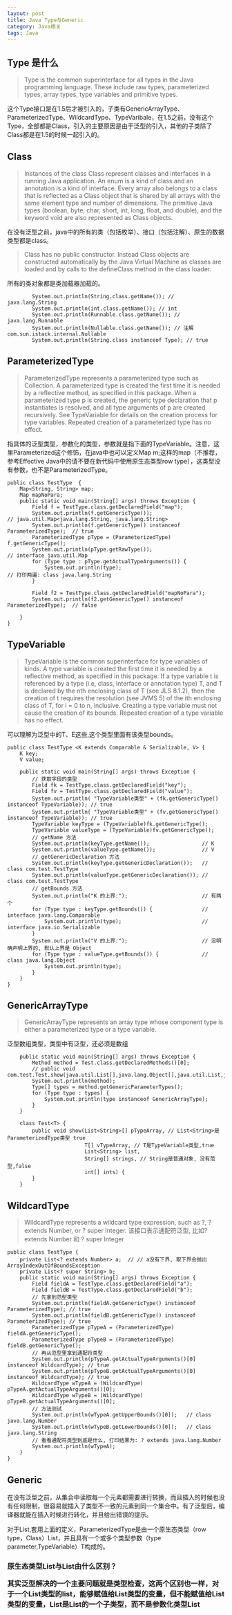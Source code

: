 ```yaml
---
layout: post
title: Java Type与Generic
category: Java相关
tags: Java
---
```


## Type 是什么
> Type is the common superinterface for all types in the Java programming language. These include raw types, parameterized types, array types, type variables and primitive types.

这个Type接口是在1.5后才被引入的，子类有GenericArrayType、ParameterizedType、WildcardType、TypeVaribale，在1.5之前，没有这个Type，全部都是Class，引入的主要原因是由于泛型的引入，其他的子类除了Class都是在1.5的时候一起引入的。

## Class
> Instances of the class Class represent classes and interfaces in a running Java application. An enum is a kind of class and an annotation is a kind of interface. Every array also belongs to a class that is reflected as a Class object that is shared by all arrays with the same element type and number of dimensions. The primitive Java types (boolean, byte, char, short, int, long, float, and double), and the keyword void are also represented as Class objects.

在没有泛型之前，java中的所有的类（包括枚举）、接口（包括注解）、原生的数据类型都是class。

> Class has no public constructor. Instead Class objects are constructed automatically by the Java Virtual Machine as classes are loaded and by calls to the defineClass method in the class loader.

所有的类对象都是类加载器加载的。

```
        System.out.println(String.class.getName()); // java.lang.String
        System.out.println(int.class.getName()); // int
        System.out.println(Runnable.class.getName()); // java.lang.Runnable
        System.out.println(Nullable.class.getName()); // 注解 com.sun.istack.internal.Nullable 
		System.out.println(String.class instanceof Type); // true
```
## ParameterizedType
> ParameterizedType represents a parameterized type such as Collection<String>.
> A parameterized type is created the first time it is needed by a reflective method, as specified in this package. When a parameterized type p is created, the generic type declaration that p instantiates is resolved, and all type arguments of p are created recursively. See TypeVariable for details on the creation process for type variables. Repeated creation of a parameterized type has no effect.

指具体的泛型类型，参数化的类型，参数就是指下面的TypeVariable。注意，这里Parameterized这个修饰，在java中也可以定义Map m;这样的map（不推荐，参考Effective Java中的请不要在新代码中使用原生态类型row type），这类型没有参数，也不是ParameterizedType。

```
public class TestType  {
    Map<String, String> map;
    Map mapNoPara;
    public static void main(String[] args) throws Exception {
        Field f = TestType.class.getDeclaredField("map");
        System.out.println(f.getGenericType());                               // java.util.Map<java.lang.String, java.lang.String>
        System.out.println(f.getGenericType() instanceof ParameterizedType);  // true
        ParameterizedType pType = (ParameterizedType) f.getGenericType();
        System.out.println(pType.getRawType());                               // interface java.util.Map
        for (Type type : pType.getActualTypeArguments()) {
            System.out.println(type);                                         // 打印两遍: class java.lang.String
        }

        Field f2 = TestType.class.getDeclaredField("mapNoPara");
        System.out.println(f2.getGenericType() instanceof ParameterizedType);  // false

    }
}
```

## TypeVariable
> TypeVariable is the common superinterface for type variables of kinds. A type variable is created the first time it is needed by a reflective method, as specified in this package. If a type variable t is referenced by a type (i.e, class, interface or annotation type) T, and T is declared by the nth enclosing class of T (see JLS 8.1.2), then the creation of t requires the resolution (see JVMS 5) of the ith enclosing class of T, for i = 0 to n, inclusive. Creating a type variable must not cause the creation of its bounds. Repeated creation of a type variable has no effect.

可以理解为泛型中的T、E这些,这个类型里面有该类型bounds。

```
public class TestType <K extends Comparable & Serializable, V> {
    K key;
    V value;

    public static void main(String[] args) throws Exception {
        // 获取字段的类型
        Field fk = TestType.class.getDeclaredField("key");
        Field fv = TestType.class.getDeclaredField("value");
        System.out.println( "TypeVariable类型" + (fk.getGenericType() instanceof TypeVariable)); // true
        System.out.println( "TypeVariable类型" + (fv.getGenericType() instanceof TypeVariable)); // true
        TypeVariable keyType = (TypeVariable)fk.getGenericType();
        TypeVariable valueType = (TypeVariable)fv.getGenericType();
        // getName 方法
        System.out.println(keyType.getName());                 // K
        System.out.println(valueType.getName());               // V
        // getGenericDeclaration 方法
        System.out.println(keyType.getGenericDeclaration());   // class com.test.TestType
        System.out.println(valueType.getGenericDeclaration()); // class com.test.TestType
        // getBounds 方法
        System.out.println("K 的上界:");                        // 有两个
        for (Type type : keyType.getBounds()) {                // interface java.lang.Comparable
            System.out.println(type);                          // interface java.io.Serializable
        }
        System.out.println("V 的上界:");                        // 没明确声明上界的, 默认上界是 Object
        for (Type type : valueType.getBounds()) {              // class java.lang.Object
            System.out.println(type);
        }
    }
}
```

## GenericArrayType
> GenericArrayType represents an array type whose component type is either a parameterized type or a type variable.

泛型数组类型，类型中有泛型，还必须是数组
```
    public static void main(String[] args) throws Exception {
        Method method = Test.class.getDeclaredMethods()[0];
        // public void com.test.Test.show(java.util.List[],java.lang.Object[],java.util.List,java.lang.String[],int[])
        System.out.println(method);
        Type[] types = method.getGenericParameterTypes();
        for (Type type : types) {
            System.out.println(type instanceof GenericArrayType);
        }
    }

    class Test<T> {
        public void show(List<String>[] pTypeArray, // List<String>是ParameterizedType类型 true
                         T[] vTypeArray, // T是TypeVariable类型,true
                         List<String> list, 
                         String[] strings, // String是普通对象, 没有范型,false
                         int[] ints) {
        }
    }
```

## WildcardType
> WildcardType represents a wildcard type expression, such as ?, ? extends Number, or ? super Integer.
该接口表示通配符泛型, 比如? extends Number 和 ? super Integer

```
public class TestType {
    private List<? extends Number> a;  // // a没有下界, 取下界会抛出ArrayIndexOutOfBoundsException
    private List<? super String> b;
    public static void main(String[] args) throws Exception {
        Field fieldA = TestType.class.getDeclaredField("a");
        Field fieldB = TestType.class.getDeclaredField("b");
        // 先拿到范型类型
        System.out.println(fieldA.getGenericType() instanceof ParameterizedType); // true
        System.out.println(fieldB.getGenericType() instanceof ParameterizedType); // true
        ParameterizedType pTypeA = (ParameterizedType) fieldA.getGenericType();
        ParameterizedType pTypeB = (ParameterizedType) fieldB.getGenericType();
        // 再从范型里拿到通配符类型
        System.out.println(pTypeA.getActualTypeArguments()[0] instanceof WildcardType); // true
        System.out.println(pTypeB.getActualTypeArguments()[0] instanceof WildcardType); // true
        WildcardType wTypeA = (WildcardType) pTypeA.getActualTypeArguments()[0];
        WildcardType wTypeB = (WildcardType) pTypeB.getActualTypeArguments()[0];
        // 方法测试
        System.out.println(wTypeA.getUpperBounds()[0]);   // class java.lang.Number
        System.out.println(wTypeB.getLowerBounds()[0]);   // class java.lang.String
        // 看看通配符类型到底是什么, 打印结果为: ? extends java.lang.Number
        System.out.println(wTypeA);
    }
}

```
## Generic
在没有泛型之前，从集合中读取每一个元素都需要进行转换，而且插入的时候也没有任何限制，很容易就插入了类型不一致的元素到同一个集合中。有了泛型后，编译器就能在插入时候进行转化，并且给出错误的提示。

对于List<T>,套用上面的定义，ParameterizedType是由一个原生态类型（row type，Class）List，并且具有一个或多个类型参数（type parameter,TypeVariable）T构成的。

### 原生态类型List与List<Object>由什么区别？
其实泛型解决的一个主要问题就是类型检查，这两个区别也一样，对于一个List<String>类型的list，能够赋值给List类型的变量，但不能赋值给List<Object>类型的变量，List<String>是List的一个子类型，而不是参数化类型List<Object>的子类型。

```
    public static void main(String[] args) throws Exception {
        String s = "";
        System.out.println(s instanceof Object); // true
        List<String> strList = new ArrayList<>();
        List<Object> objList = new ArrayList<>();
        System.out.println(strList instanceof List); // true
        List rawList = strList;
        objList = strList;  // 编译报错，编译器会进行类型检查
        System.out.println(strList instanceof List<Object>); // 编译报错
    }
```

System.out.println(strList instanceof List<Object>); 为什么会编译报错？因为泛型信息在运行的时候是会被擦除的（虚拟机跑的时候是不知道泛型这东西的，只是编译器的手段），所以instanceof List与instance of List<Object>或LIst<?>在运行时候是没有区别的，为了类型安全，不引起开发者误解，直接就编译报错。

## 无限制通配符List<?> 与List有什么区别？
首先，由于上面说的List<String>是无法赋值给List<Object>的，那如果真的有这些场景比如比较两个任意类型的List的size是否相等该如何写呢？者List<?>能解决，List<String>是能够赋值给List<?>的变量的。

那List<?>与List还有什么区别？还是类型检查上，不能将任何元素（null除外）放到List<?>中，这样就保证了类型的安全。

那么List这种原生类型的对象还有什么用？这原生类型的对象使用如List list这样的，只是为了向前兼容。

## 列表优于数组
这是Effective Java上的条目，有两个原因：
- 数组是协变的（covariant），如果sub为super的子类型，那么数组类型sub[]就是super[]的子类型
- 数组是具体化的（reified），数组在运行时才检查类型约束，而泛型是在编译时候检查，运行时候擦除

```
    public static void main(String[] args) throws Exception {
        Object[] objects = new Object[1];
        String[] strings = new String[1];
        List<Object> objectList = new ArrayList<>(); 
        System.out.println(Object.class); // class java.lang.Object
        System.out.println(objectList.getClass()); // class java.util.ArrayList
        System.out.println(objects.getClass()); // class [Ljava.lang.Object
        System.out.println(strings instanceof Object[]); // true
    }
```
List<Object>的类型中没有泛型的参数的信息，class类型与泛型的类型是并列的都是一种type，而在赋值的时候，只会检查class的类型。

由上面两点，可以推出，不能有泛型数组。因为通过数组这协变的特性，能够把不同类型的泛型进行赋值。书中作者说的“数组是由缺陷的”，代码如下，和使用原始类型的List，没有泛型的容器一样,一个数组中有多种不同的类型的对象。
```
    public static void main(String[] args) throws Exception {
        Object[] objects = new Object[2];
        String[] strings = new String[1];
        Integer[] integers = new Integer[1];
        objects[0] = strings[0];
        objects[1] = integers[1];
    }
```

## Spirng Type
从上面的Demo中看到，一些类型的操作还是比较麻烦的，Spring中提供了一些相关的工具类，如GenericTypeResolver，并且对于Java的类型进行了一些封装，很多源码中有ResolvableType这类型的使用。本质上只是个封装的，使用比较容易的类，并没有对Type进行功能扩展，doc上的demo：
```
   private HashMap<Integer, List<String>> myMap;
  
   public void example() {
       ResolvableType t = ResolvableType.forField(getClass().getDeclaredField("myMap"));
       t.getSuperType(); // AbstractMap<Integer, List<String>>
       t.asMap(); // Map<Integer, List<String>>
       t.getGeneric(0).resolve(); // Integer
       t.getGeneric(1).resolve(); // List
       t.getGeneric(1); // List<String>
       t.resolveGeneric(1, 0); // String
   }
```
## 参考
[Java中的Type详解](http://loveshisong.cn/%E7%BC%96%E7%A8%8B%E6%8A%80%E6%9C%AF/2016-02-16-Type%E8%AF%A6%E8%A7%A3.html)
